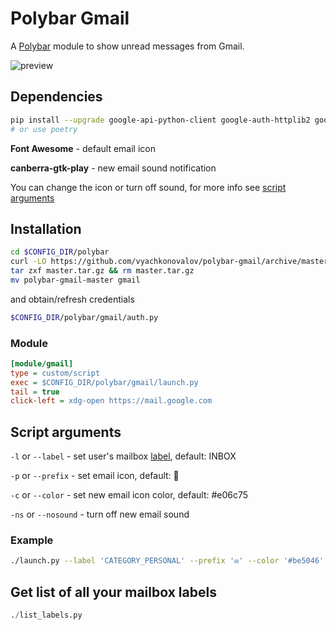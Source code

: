 # Polybar Gmail

A [Polybar](https://github.com/jaagr/polybar) module to show unread messages from Gmail.

![preview](https://github.com/vyachkonovalov/polybar-gmail/raw/master/preview.png)

## Dependencies

```sh
pip install --upgrade google-api-python-client google-auth-httplib2 google-auth-oauthlib
# or use poetry
```

**Font Awesome** - default email icon

**canberra-gtk-play** - new email sound notification

You can change the icon or turn off sound, for more info see [script arguments](#script-arguments)

## Installation

```sh
cd $CONFIG_DIR/polybar
curl -LO https://github.com/vyachkonovalov/polybar-gmail/archive/master.tar.gz
tar zxf master.tar.gz && rm master.tar.gz
mv polybar-gmail-master gmail
```

and obtain/refresh credentials

```sh
$CONFIG_DIR/polybar/gmail/auth.py
```

### Module

```ini
[module/gmail]
type = custom/script
exec = $CONFIG_DIR/polybar/gmail/launch.py
tail = true
click-left = xdg-open https://mail.google.com
```

## Script arguments

`-l` or `--label` - set user's mailbox [label](https://developers.google.com/gmail/api/v1/reference/users/labels/list), default: INBOX

`-p` or `--prefix` - set email icon, default: 

`-c` or `--color` - set new email icon color, default: #e06c75

`-ns` or `--nosound` - turn off new email sound

### Example

```sh
./launch.py --label 'CATEGORY_PERSONAL' --prefix '✉' --color '#be5046' --nosound
```

## Get list of all your mailbox labels

```python
./list_labels.py
```

